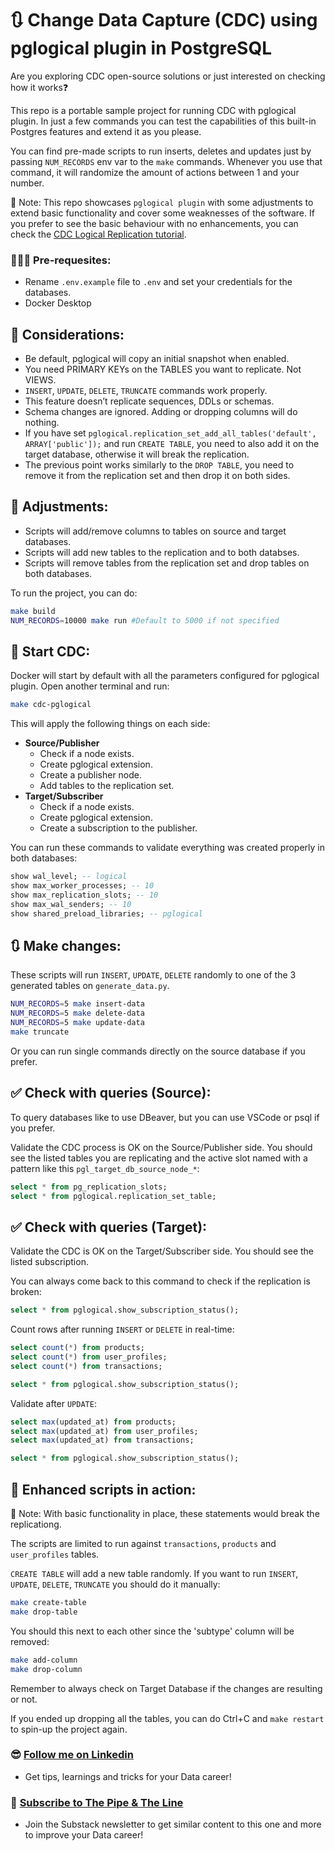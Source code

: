 # 🔃 Change Data Capture (CDC) using pglogical plugin in PostgreSQL

Are you exploring CDC open-source solutions or just interested on checking how it works❓

This repo is a portable sample project for running CDC with pglogical plugin. In just a few commands you can test the capabilities of this built-in Postgres features and extend it as you please.

You can find pre-made scripts to run inserts, deletes and updates just by passing `NUM_RECORDS` env var to the `make` commands. Whenever you use that command, it will randomize the amount of actions between 1 and your number.

📝 Note: This repo showcases `pglogical plugin` with some adjustments to extend basic functionality and cover some weaknesses of the software. If you prefer to see the basic behaviour with no enhancements, you can check the [CDC Logical Replication tutorial](https://github.com/aboyalejandro/cdc_logical_replication_tutorial). 

### 🙋🏻‍♂️ Pre-requesites:
- Rename `.env.example` file to `.env` and set your credentials for the databases.
- Docker Desktop

## 📝 Considerations:

- Be default, pglogical will copy an initial snapshot when enabled.
- You need PRIMARY KEYs on the TABLES you want to replicate. Not VIEWS.
- `INSERT`, `UPDATE`, `DELETE`, `TRUNCATE` commands work properly.
- This feature doesn’t replicate sequences, DDLs or schemas. 
- Schema changes are ignored. Adding or dropping columns will do nothing.
- If you have set `pglogical.replication_set_add_all_tables('default', ARRAY['public']);` and run `CREATE TABLE`, you need to also add it on the target database, otherwise it will break the replication. 
- The previous point works similarly to the `DROP TABLE`, you need to remove it from the replication set and then drop it on both sides.

## 👀 Adjustments:
- Scripts will add/remove columns to tables on source and target databases.
- Scripts will add new tables to the replication and to both databses.
- Scripts will remove tables from the replication set and drop tables on both databases.

To run the project, you can do: 

```sh
make build
NUM_RECORDS=10000 make run #Default to 5000 if not specified
```

## 🚀 Start CDC:
Docker will start by default with all the parameters configured for pglogical plugin. Open another terminal and run:

```sh 
make cdc-pglogical
```
This will apply the following things on each side:

- **Source/Publisher**
  - Check if a node exists.
  - Create pglogical extension.
  - Create a publisher node.
  - Add tables to the replication set.
- **Target/Subscriber**
  - Check if a node exists.
  - Create pglogical extension.
  - Create a subscription to the publisher.

You can run these commands to validate everything was created properly in both databases:

```sql
show wal_level; -- logical
show max_worker_processes; -- 10
show max_replication_slots; -- 10
show max_wal_senders; -- 10
show shared_preload_libraries; -- pglogical
```

## 🔃 Make changes:

These scripts will run `INSERT`, `UPDATE`, `DELETE` randomly to one of the 3 generated tables on `generate_data.py`.   

```sh 
NUM_RECORDS=5 make insert-data 
NUM_RECORDS=5 make delete-data
NUM_RECORDS=5 make update-data
make truncate
```

Or you can run single commands directly on the source database if you prefer. 

## ✅ Check with queries (Source):
To query databases like to use DBeaver, but you can use VSCode or psql if you prefer. 

Validate the CDC process is OK on the Source/Publisher side. You should see the listed tables you are replicating and the active slot named with a pattern like  this `pgl_target_db_source_node_*`:

```sql
select * from pg_replication_slots;
select * from pglogical.replication_set_table;
```

## ✅ Check with queries (Target):

Validate the CDC is OK on the Target/Subscriber side. You should see the listed subscription. 

You can always come back to this command to check if the replication is broken:

```sql
select * from pglogical.show_subscription_status();
```
Count rows after running `INSERT` or `DELETE` in real-time:

```sql
select count(*) from products;
select count(*) from user_profiles;
select count(*) from transactions;

select * from pglogical.show_subscription_status();
```
Validate after `UPDATE`:

```sql
select max(updated_at) from products;
select max(updated_at) from user_profiles;
select max(updated_at) from transactions;

select * from pglogical.show_subscription_status();
```

## 🔨 Enhanced scripts in action: 

📝 Note: With basic functionality in place, these statements would break the replicationg. 

The scripts are limited to run against `transactions`, `products` and `user_profiles` tables. 

`CREATE TABLE` will add a new table randomly. If you want to run `INSERT`, `UPDATE`, `DELETE`, `TRUNCATE` you should do it manually:

```sh
make create-table 
make drop-table 
```

You should this next to each other since the 'subtype' column will be removed:

```sh
make add-column 
make drop-column 
```

Remember to always check on Target Database if the changes are resulting or not.

If you ended up dropping all the tables, you can do Ctrl+C and `make restart` to spin-up the project again. 

### 😎 [Follow me on Linkedin](https://www.linkedin.com/in/alejandro-aboy/)
- Get tips, learnings and tricks for your Data career!

### 📩 [Subscribe to The Pipe & The Line](https://thepipeandtheline.substack.com/?utm_source=github&utm_medium=referral)
- Join the Substack newsletter to get similar content to this one and more to improve your Data career!
